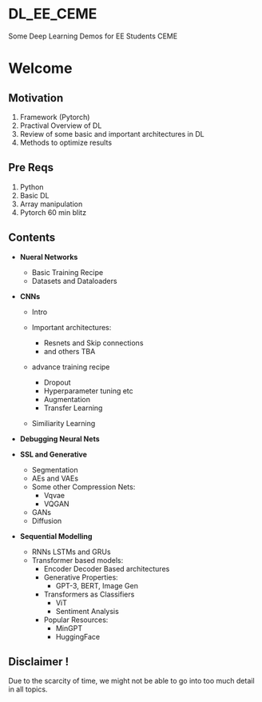 # DL_EE_CEME
Some Deep Learning Demos for EE Students  CEME


# Welcome

## Motivation

1. Framework (Pytorch)
2. Practival Overview of DL
3. Review of some basic and important architectures in DL
4. Methods to optimize results

## Pre Reqs

1. Python 
2. Basic DL
3. Array manipulation
4. Pytorch 60 min blitz

## Contents

* **Nueral Networks**
    * Basic Training Recipe
    * Datasets and Dataloaders

* **CNNs**
    * Intro
    * Important architectures:
        * Resnets and Skip connections
        * and others TBA
    * advance training recipe
        * Dropout
        * Hyperparameter tuning etc
        * Augmentation
        * Transfer Learning

    * Similiarity Learning


* **Debugging Neural Nets**

* **SSL and Generative**
    * Segmentation
    * AEs and VAEs
    * Some other Compression Nets:
        * Vqvae
        * VQGAN
    * GANs
    * Diffusion
    
* **Sequential Modelling**
    * RNNs LSTMs and GRUs
    * Transformer based models:
        * Encoder Decoder Based architectures
        * Generative Properties:
            * GPT-3, BERT, Image Gen
        * Transformers as Classifiers
            * ViT
            * Sentiment Analysis
        * Popular Resources:
            * MinGPT
            * HuggingFace

## Disclaimer !

Due to the scarcity of time, we might not be able to go into too much detail in all topics.
